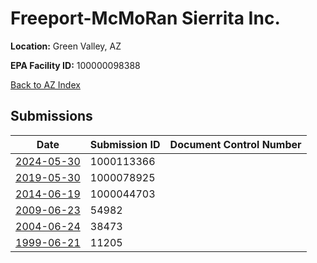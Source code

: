 # Freeport-McMoRan Sierrita Inc.

**Location:** Green Valley, AZ

**EPA Facility ID:** 100000098388

[Back to AZ Index](../../index.md)

## Submissions

| Date | Submission ID | Document Control Number |
|------|--------------|-------------------------|
| [2024-05-30](submissions/1000113366.md) | 1000113366 |  |
| [2019-05-30](submissions/1000078925.md) | 1000078925 |  |
| [2014-06-19](submissions/1000044703.md) | 1000044703 |  |
| [2009-06-23](submissions/54982.md) | 54982 |  |
| [2004-06-24](submissions/38473.md) | 38473 |  |
| [1999-06-21](submissions/11205.md) | 11205 |  |
